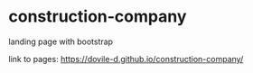 # construction-company
landing page with bootstrap

link to pages:   https://dovile-d.github.io/construction-company/
